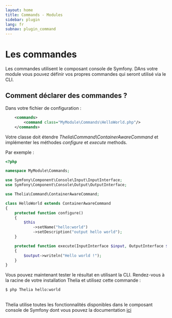 ```yaml
---
layout: home
title: Commands - Modules
sidebar: plugin
lang: fr
subnav: plugin_command
---
```


<div class="page-header">
    <h1>Les commandes</h1>
</div>

Les commandes utilisent le composant console de Symfony. DAns votre module vous pouvez définir vos propres commandes qui seront utilisé via le CLI.

## Comment déclarer des commandes ?

Dans votre fichier de configuration :

```xml
    <commands>
        <command class="MyModule\Commands\HelloWorld.php"/>
    </commands>
```

Votre classe doit étendre *Thelia\Command\ContainerAwareCommand* et implémenter les méthodes *configure* et *execute* methods.

Par exemple :

```php
<?php

namespace MyModule\Commands;

use Symfony\Component\Console\Input\InputInterface;
use Symfony\Component\Console\Output\OutputInterface;

use Thelia\Command\ContainerAwareCommand;

class HelloWorld extends ContainerAwareCommand
{
    protected function configure()
    {
        $this
            ->setName("hello:world")
            ->setDescription("output hello world");
    }

    protected function execute(InputInterface $input, OutputInterface $output)
    {
        $output->writeln("Hello world !");
    }
}

```

Vous pouvez maintenant tester le résultat en utilisant la CLI. Rendez-vous à la racine de votre installation Thelia et utilisez cette commande :

```
$ php Thelia hello:world
```
<br />
Thelia utilise toutes les fonctionnalités disponibles dans le composant console de Symfony dont vous pouvez la documentation
 <a href="http://symfony.com/doc/2.2/components/console/index.html" target="_blank">ici</a>
